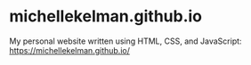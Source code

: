 # michellekelman.github.io
My personal website written using HTML, CSS, and JavaScript:
https://michellekelman.github.io/
